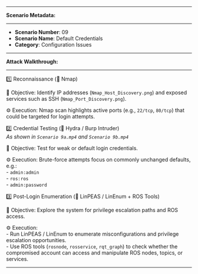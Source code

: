 --------------------------------------------------------------------------------------------------------------------------------------  

**Scenario Metadata:**  

--------------------------------------------------------------------------------------------------------------------------------------  

- **Scenario Number**: 09  
- **Scenario Name**: Default Credentials  
- **Category**: Configuration Issues  

--------------------------------------------------------------------------------------------------------------------------------------  

**Attack Walkthrough:**  

--------------------------------------------------------------------------------------------------------------------------------------  

1️⃣ Reconnaissance (🔎 Nmap)  

🎯 Objective: Identify IP addresses (`Nmap_Host_Discovery.png`) and exposed services such as SSH (`Nmap_Port_Discovery.png`).  

⚙️ Execution: Nmap scan highlights active ports (e.g., `22/tcp`, `80/tcp`) that could be targeted for login attempts.  



2️⃣ Credential Testing (🔐 Hydra / Burp Intruder)  
*As shown in `Scenario 9a.mp4` and `Scenario 9b.mp4`*  

🎯 Objective: Test for weak or default login credentials.  

⚙️ Execution: Brute-force attempts focus on commonly unchanged defaults, e.g.:  
	- `admin:admin`  
	- `ros:ros`  
	- `admin:password`  

  

3️⃣ Post-Login Enumeration (🧩 LinPEAS / LinEnum + ROS Tools)  

🎯 Objective: Explore the system for privilege escalation paths and ROS access.  

⚙️ Execution:  
	- Run LinPEAS / LinEnum to enumerate misconfigurations and privilege escalation opportunities.  
	- Use ROS tools (`rosnode`, `rosservice`, `rqt_graph`) to check whether the compromised account can access and manipulate ROS 	  	  nodes, topics, or services.  


--------------------------------------------------------------------------------------------------------------------------------------  
